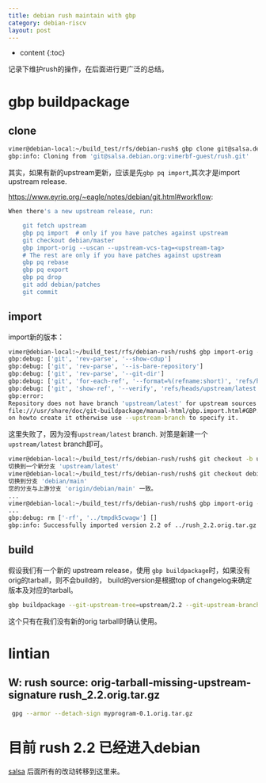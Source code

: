 ```yaml
---
title: debian rush maintain with gbp
category: debian-riscv
layout: post
---
```

* content
{:toc}

记录下维护rush的操作，在后面进行更广泛的总结。

#  gbp buildpackage

## clone
```bash
vimer@debian-local:~/build_test/rfs/debian-rush$ gbp clone git@salsa.debian.org:vimerbf-guest/rush.git
gbp:info: Cloning from 'git@salsa.debian.org:vimerbf-guest/rush.git'
```

其实，如果有新的upstream更新，应该是先`gbp pq import`,其次才是import upstream release.

https://www.eyrie.org/~eagle/notes/debian/git.html#workflow:

```bash
When there's a new upstream release, run:

    git fetch upstream
    gbp pq import  # only if you have patches against upstream
    git checkout debian/master
    gbp import-orig --uscan --upstream-vcs-tag=<upstream-tag>
    # The rest are only if you have patches against upstream
    gbp pq rebase
    gbp pq export
    gbp pq drop
    git add debian/patches
    git commit
```

## import
import新的版本：

```bash
vimer@debian-local:~/build_test/rfs/debian-rush/rush$ gbp import-orig --uscan --debian-branch=debian/main --upstream-branch=upstream/latest --verbose
gbp:debug: ['git', 'rev-parse', '--show-cdup']
gbp:debug: ['git', 'rev-parse', '--is-bare-repository']
gbp:debug: ['git', 'rev-parse', '--git-dir']
gbp:debug: ['git', 'for-each-ref', '--format=%(refname:short)', 'refs/heads/']
gbp:debug: ['git', 'show-ref', '--verify', 'refs/heads/upstream/latest']
gbp:error:
Repository does not have branch 'upstream/latest' for upstream sources. If there is none see
file:///usr/share/doc/git-buildpackage/manual-html/gbp.import.html#GBP.IMPORT.CONVERT
on howto create it otherwise use --upstream-branch to specify it.
```
这里失败了，因为没有`upstream/latest` branch. 对策是新建一个`upstream/latest` branch即可。

```bash
vimer@debian-local:~/build_test/rfs/debian-rush/rush$ git checkout -b upstream/latest
切换到一个新分支 'upstream/latest'
vimer@debian-local:~/build_test/rfs/debian-rush/rush$ git checkout debian/main
切换到分支 'debian/main'
您的分支与上游分支 'origin/debian/main' 一致。
...
vimer@debian-local:~/build_test/rfs/debian-rush/rush$ gbp import-orig --uscan --debian-branch=debian/main --upstream-branch=upstream/latest --verbose
...
gbp:debug: rm ['-rf', '../tmpdk5cwagw'] []
gbp:info: Successfully imported version 2.2 of ../rush_2.2.orig.tar.gz
```

## build 

假设我们有一个新的 upstream release，使用 `gbp buildpackage`时，如果没有orig的tarball，则不会build的，
build的version是根据top of changelog来确定版本及对应的tarball。

```bash
gbp buildpackage --git-upstream-tree=upstream/2.2 --git-upstream-branch=upstream/2.2  --git-builder=sbuild -d unstable  --git-debian-branch=debian/main --git-export-dir=../build-area/ --git-ignore-new  --verbose
```

这个只有在我们没有新的orig tarball时确认使用。

# lintian

## W: rush source: orig-tarball-missing-upstream-signature rush_2.2.orig.tar.gz
```bash
 gpg --armor --detach-sign myprogram-0.1.orig.tar.gz
```

# 目前 rush 2.2 已经进入debian

[salsa](git@salsa.debian.org:debian/rush.git) 后面所有的改动转移到这里来。